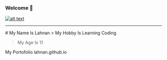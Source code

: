 ### Welcome 👋
[![alt text](https://avatars.githubusercontent.com/u/99069298?s=400&u=ff7ee5a6365a9907c78210e372622f087db0f29d&v=4)](https://avatars.githubusercontent.com/u/99069298?s=400&u=ff7ee5a6365a9907c78210e372622f087db0f29d&v=4)

<hr>
# My Name Is Lahnan 
> My Hobby Is Learning Coding

> My Age Is 11

My Portofolio
lahnan.github.io

